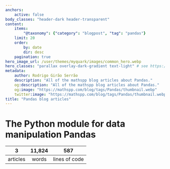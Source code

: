 ```yaml
---
anchors:
    active: false
body_classes: "header-dark header-transparent"
content:
    items:
        "@taxonomy": {"category": "blogpost", "tag": "pandas"}
    limit: 20
    order:
        by: date
        dir: desc
    pagination: true
hero_image_url: /user/themes/myquark/images/common_hero.webp
hero_classes: "parallax overlay-dark-gradient text-light" # see https://demo.getgrav.org/blog-skeleton/blog/hero-classes
metadata:
    author: Rodrigo Girão Serrão
    description: "All of the mathspp blog articles about Pandas."
    og:description: "All of the mathspp blog articles about Pandas."
    og:image: "https://mathspp.com/blog/tags/Pandas/thumbnail.webp"
    twitter:image: "https://mathspp.com/blog/tags/Pandas/thumbnail.webp"
title: "Pandas blog articles"
---
```



# The Python module for data manipulation Pandas


<table class="stats-table">
    <thead>
        <tr>
            <th style="text-align: center;">3</th>
            <th style="text-align: center;">11,824</th>
            <th style="text-align: center;">587</th>
        </tr>
    </thead>
    <tbody>
        <tr>
            <td style="text-align: center;">articles</td>
            <td style="text-align: center;">words</td>
            <td style="text-align: center;">lines of code</td>
        </tr>
    </tbody>
</table>